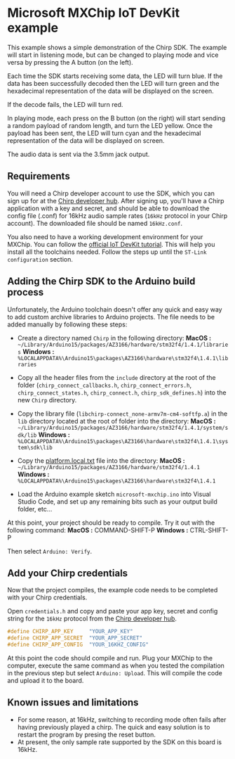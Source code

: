 # Microsoft MXChip IoT DevKit example

This example shows a simple demonstration of the Chirp SDK. The example will start in listening mode,
but can be changed to playing mode and vice versa by pressing the A button (on the left).

Each time the SDK starts receiving some data, the LED will turn blue.
If the data has been successfully decoded then the LED will turn green and the
hexadecimal representation of the data will be displayed on the screen.

If the decode fails, the LED will turn red.

In playing mode, each press on the B button (on the right) will start sending a
random payload of random length, and turn the LED yellow. Once the payload
has been sent, the LED will turn cyan and the hexadecimal representation of the
data will be displayed on screen.

The audio data is sent via the 3.5mm jack output.

## Requirements

You will need a Chirp developer account to use the SDK, which you can sign up for at the [Chirp developer hub](https://developers.chirp.io). After signing up, you'll have a Chirp application with a key and secret, and should be able to download the config file (.conf) for 16kHz audio sample rates (`16kHz` protocol in your Chirp account). The downloaded file should be named `16kHz.conf`.

You also need to have a working development environment for your MXChip. You can follow the [official IoT DevKit tutorial](https://microsoft.github.io/azure-iot-developer-kit/docs/get-started/). This will help you install all the toolchains needed. Follow the steps up until the `ST-Link configuration` section.

## Adding the Chirp SDK to the Arduino build process

Unfortunately, the Arduino toolchain doesn't offer any quick and easy way to add custom archive libraries to Arduino projects. The file needs to be added manually by following these steps:

* Create a directory named `Chirp` in the following directory:
**MacOS :** `~/Library/Arduino15/packages/AZ3166/hardware/stm32f4/1.4.1/libraries`
**Windows :** `%LOCALAPPDATA%\Arduino15\packages\AZ3166\hardware\stm32f4\1.4.1\libraries`

* Copy all the header files from the `include` directory at the root of the folder (`chirp_connect_callbacks.h`, `chirp_connect_errors.h`, `chirp_connect_states.h`, `chirp_connect.h`, `chirp_sdk_defines.h`) into the new `Chirp` directory.

* Copy the library file (`libchirp-connect_none-armv7m-cm4-softfp.a`) in the `lib` directory located at the root of folder into the directory:
**MacOS :** `~/Library/Arduino15/packages/AZ3166/hardware/stm32f4/1.4.1/system/sdk/lib`
**Windows :** `%LOCALAPPDATA%\Arduino15\packages\AZ3166\hardware\stm32f4\1.4.1\system\sdk\lib`

* Copy the [platform.local.txt](platform.local.txt) file into the directory:
**MacOS :** `~/Library/Arduino15/packages/AZ3166/hardware/stm32f4/1.4.1`
**Windows :** `%LOCALAPPDATA%\Arduino15\packages\AZ3166\hardware\stm32f4\1.4.1`

* Load the Arduino example sketch `microsoft-mxchip.ino` into Visual Studio Code, and set up any remaining bits such as your output build folder, etc...

At this point, your project should be ready to compile. Try it out with the following command:
**MacOS :** COMMAND-SHIFT-P
**Windows :** CTRL-SHIFT-P

Then select `Arduino: Verify`.

## Add your Chirp credentials

Now that the project compiles, the example code needs to be completed with your Chirp credentials.

Open `credentials.h` and copy and paste your app key, secret and config string for the `16kHz` protocol from the [Chirp developer hub](https://developers.chirp.io).

```C
#define CHIRP_APP_KEY     "YOUR_APP_KEY"
#define CHIRP_APP_SECRET  "YOUR_APP_SECRET"
#define CHIRP_APP_CONFIG  "YOUR_16KHZ_CONFIG"
```

At this point the code should compile and run. Plug your MXChip to the computer, execute the same command as when you tested the compilation in the previous step but select `Arduino: Upload`. This will compile the code and upload it to the board.

## Known issues and limitations

 * For some reason, at 16kHz, switching to recording mode often fails after having previously played a chirp. The quick and easy solution is to restart the program by presing the reset button.
 * At present, the only sample rate supported by the SDK on this board is 16kHz.
